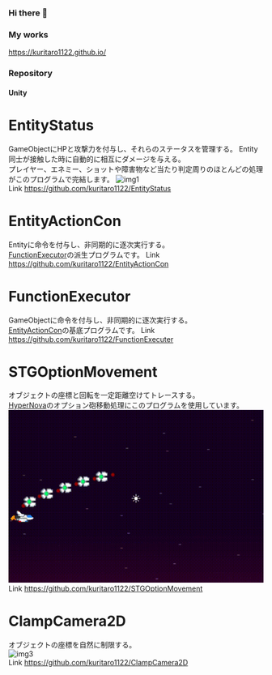 ### Hi there 👋

### My works
https://kuritaro1122.github.io/

### Repository

#### Unity

# EntityStatus
GameObjectにHPと攻撃力を付与し、それらのステータスを管理する。
Entity同士が接触した時に自動的に相互にダメージを与える。\
プレイヤー、エネミー、ショットや障害物など当たり判定周りのほとんどの処理がこのプログラムで完結します。
![img1](https://github.com/kuritaro1122/EntityStatus/blob/main/img/demo.gif?raw=true)\
Link https://github.com/kuritaro1122/EntityStatus

# EntityActionCon
Entityに命令を付与し、非同期的に逐次実行する。\
[FunctionExecutor](https://github.com/kuritaro1122/FunctionExecuter)の派生プログラムです。
Link https://github.com/kuritaro1122/EntityActionCon

# FunctionExecutor
GameObjectに命令を付与し、非同期的に逐次実行する。\
[EntityActionCon](https://github.com/kuritaro1122/EntityActionCon)の基底プログラムです。
Link https://github.com/kuritaro1122/FunctionExecuter

# STGOptionMovement
オブジェクトの座標と回転を一定距離空けてトレースする。\
[HyperNova](https://kuritaro1122.github.io/HyperNova-Web/)のオプション砲移動処理にこのプログラムを使用しています。
![img2](https://github.com/kuritaro1122/STGOptionMovement/blob/main/img/demo.gif?raw=true)\
Link https://github.com/kuritaro1122/STGOptionMovement

# ClampCamera2D
オブジェクトの座標を自然に制限する。\
![img3](https://user-images.githubusercontent.com/62167170/135420826-ba6d20b7-b309-40db-996b-9e0dcee97285.png)\
Link https://github.com/kuritaro1122/ClampCamera2D


<!--
**kuritaro1122/kuritaro1122** is a ✨ _special_ ✨ repository because its `README.md` (this file) appears on your GitHub profile.

Here are some ideas to get you started:

- 🔭 I’m currently working on ...
- 🌱 I’m currently learning ...
- 👯 I’m looking to collaborate on ...
- 🤔 I’m looking for help with ...
- 💬 Ask me about ...
- 📫 How to reach me: ...
- 😄 Pronouns: ...
- ⚡ Fun fact: ...
-->

